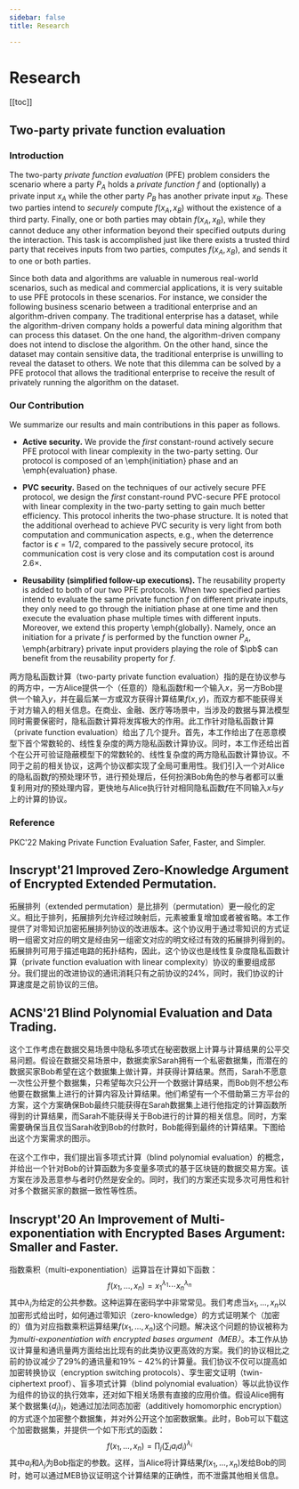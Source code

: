 ```yaml
---
sidebar: false
title: Research

---
```

# Research

[[toc]]

## Two-party private function evaluation 

### Introduction

The two-party *private function evaluation* (PFE) problem considers the scenario where a party $P_A$ holds a *private function* $f$ and (optionally) a private input $x_A$ while the other party $P_B$ has another private input $x_B$. These two parties intend to *securely* compute $f(x_A, x_B)$ without the existence of a third party. Finally, one or both parties may obtain $f(x_A, x_B)$, while they cannot deduce any other information beyond their specified outputs during the interaction. This task is accomplished just like there exists a trusted third party that receives inputs from two parties, computes $f(x_A, x_B)$, and sends it to one or both parties. 

<!-- As a special case of secure computation, note that PFE is different from the notion of standard *secure function evaluation* (SFE). The key difference is that the function $f$ is *commonly known* by participants in SFE, while $f$ should *remain private* in PFE, in the sense that *everything* about the function, except an upper bound on its size and the lengths of both input and output, is hidden. -->

Since both data and algorithms are valuable in numerous real-world scenarios, such as medical and commercial applications, it is very suitable to use PFE protocols in these scenarios. For instance, we consider the following business scenario between a traditional enterprise and an algorithm-driven company. The traditional enterprise has a dataset, while the algorithm-driven company holds a powerful data mining algorithm that can process this dataset. On the one hand, the algorithm-driven company does not intend to disclose the algorithm. On the other hand, since the dataset may contain sensitive data, the traditional enterprise is unwilling to reveal the dataset to others. We note that this dilemma can be solved by a PFE protocol that allows the traditional enterprise to receive the result of privately running the algorithm on the dataset.

### Our Contribution

We summarize our results and main contributions in this paper as follows.

- **Active security.** We provide the *first* constant-round actively secure PFE protocol with linear complexity in the two-party setting. Our protocol is composed of an \emph{initiation} phase and an \emph{evaluation} phase. 

- **PVC security.** Based on the techniques of our actively secure PFE protocol, we design the *first* constant-round PVC-secure PFE protocol with linear complexity in the two-party setting to gain much better efficiency. This protocol inherits the two-phase structure. It is noted that the additional overhead to achieve PVC security is very light from both computation and communication aspects, e.g., when the deterrence factor is $\epsilon = 1/2$, compared to the passively secure protocol, its communication cost is very close and its computation cost is around $2.6\times$. 

- **Reusability (simplified follow-up executions).** The reusability property is added to both of our two PFE protocols. When two specified parties intend to evaluate the same private function $f$ on different private inputs, they only need to go through the initiation phase at one time and then execute the evaluation phase multiple times with different inputs. Moreover, we extend this property \emph{globally}. Namely, once an initiation for a private $f$ is performed by the function owner $P_A$, \emph{arbitrary} private input providers playing the role of $\pb$ can benefit from the reusability property for $f$. 

两方隐私函数计算（two-party private function evaluation）指的是在协议参与的两方中，一方Alice提供一个（任意的）隐私函数f和一个输入$x$，另一方Bob提供一个输入$y$，并在最后某一方或双方获得计算结果$f(x, y)$，而双方都不能获得关于对方输入的相关信息。在商业、金融、医疗等场景中，当涉及的数据与算法模型同时需要保密时，隐私函数计算将发挥极大的作用。此工作针对隐私函数计算（private function evaluation）给出了几个提升。首先，本工作给出了在恶意模型下首个常数轮的、线性复杂度的两方隐私函数计算协议。同时，本工作还给出首个在公开可验证隐蔽模型下的常数轮的、线性复杂度的两方隐私函数计算协议。不同于之前的相关协议，这两个协议都实现了全局可重用性。我们引入一个对Alice的隐私函数$f$的预处理环节，进行预处理后，任何扮演Bob角色的参与者都可以重复利用对$f$的预处理内容，更快地与Alice执行针对相同隐私函数$f$在不同输入$x$与$y$上的计算的协议。

### Reference
PKC'22 Making Private Function Evaluation Safer, Faster, and Simpler.


## Inscrypt'21 Improved Zero-Knowledge Argument of Encrypted Extended Permutation.

拓展排列（extended permutation）是比排列（permutation）更一般化的定义。相比于排列，拓展排列允许经过映射后，元素被重复增加或者被省略。本工作提供了对零知识加密拓展排列协议的改进版本。这个协议用于通过零知识的方式证明一组密文对应的明文是经由另一组密文对应的明文经过有效的拓展排列得到的。拓展排列可用于描述电路的拓扑结构，因此，这个协议也是线性复杂度隐私函数计算（private function evaluation with linear complexity）协议的重要组成部分。我们提出的改进协议的通讯消耗只有之前协议的$24\%$，同时，我们协议的计算速度是之前协议的三倍。


## ACNS'21 Blind Polynomial Evaluation and Data Trading. 

这个工作考虑在数据交易场景中隐私多项式在秘密数据上计算与计算结果的公平交易问题。假设在数据交易场景中，数据卖家Sarah拥有一个私密数据集，而潜在的数据买家Bob希望在这个数据集上做计算，并获得计算结果。然而，Sarah不愿意一次性公开整个数据集，只希望每次只公开一个数据计算结果，而Bob则不想公布他要在数据集上进行的计算内容及计算结果。他们希望有一个不借助第三方平台的方案，这个方案确保Bob最终只能获得在Sarah数据集上进行他指定的计算函数所得到的计算结果，而Sarah不能获得关于Bob进行的计算的相关信息。同时，方案需要确保当且仅当Sarah收到Bob的付款时，Bob能得到最终的计算结果。下图给出这个方案需求的图示。
<!-- ![Data Trading](./papers_pic/BPE.png) -->

在这个工作中，我们提出盲多项式计算（blind polynomial evaluation）的概念，并给出一个针对Bob的计算函数为多变量多项式的基于区块链的数据交易方案。该方案在涉及恶意参与者时仍然是安全的。同时，我们的方案还实现多次可用性和针对多个数据买家的数据一致性等性质。

## Inscrypt'20 An Improvement of Multi-exponentiation with Encrypted Bases Argument: Smaller and Faster. 
指数乘积（multi-exponentiation）运算旨在计算如下函数：
$$f(x_1, \ldots, x_n) = x_1^{\lambda_1}\cdots x_n^{\lambda_n}$$
其中$\lambda_i$为给定的公共参数。这种运算在密码学中非常常见。我们考虑当$x_1, \ldots, x_n$以加密形式给出时，如何通过零知识（zero-knowledge）的方式证明某个（加密的）值为对应指数乘积运算结果$f(x_1, \ldots, x_n)$这个问题。解决这个问题的协议被称为为*multi-exponentiation with encrypted bases argument（MEB）*。本工作从协议计算量和通讯量两方面给出比现有的此类协议更高效的方案。我们的协议相比之前的协议减少了$29\%$的通讯量和$19\%-42\%$的计算量。我们协议不仅可以提高如加密转换协议（encryption switching protocols）、孪生密文证明（twin-ciphertext proof）、盲多项式计算（blind polynomial evaluation）等以此协议作为组件的协议的执行效率，还对如下相关场景有直接的应用价值。假设Alice拥有某个数据集$\{d_i\}_i$，她通过加法同态加密（additively homomorphic encryption）的方式逐个加密整个数据集，并对外公开这个加密数据集。此时，Bob可以下载这个加密数据集，并提供一个如下形式的函数：
$$f(x_1, \ldots, x_n) = \prod_j (\sum_i a_i d_i)^{\lambda_i}$$
其中$a_i$和$\lambda_j$为Bob指定的参数。这样，当Alice将计算结果$f(x_1, \ldots, x_n)$发给Bob的同时，她可以通过MEB协议证明这个计算结果的正确性，而不泄露其他相关信息。

